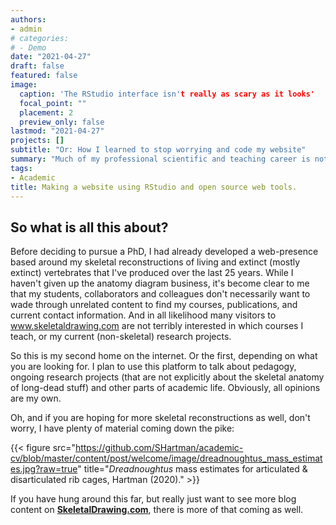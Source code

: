 ```yaml
---
authors:
- admin
# categories:
# - Demo
date: "2021-04-27"
draft: false
featured: false
image:
  caption: 'The RStudio interface isn't really as scary as it looks'
  focal_point: ""
  placement: 2
  preview_only: false
lastmod: "2021-04-27"
projects: []
subtitle: "Or: How I learned to stop worrying and code my website"
summary: "Much of my professional scientific and teaching career is not tied to the skeletal drawings I've produced over the last 25 years, so it seemed appropriate to create a separate site for my courses, academic CV, and research to live in."
tags:
- Academic
title: Making a website using RStudio and open source web tools.
---
```


## So what is all this about?

Before deciding to pursue a PhD, I had already developed a web-presence based around my skeletal reconstructions of living and extinct (mostly extinct) vertebrates that I've produced over the last 25 years. While I haven't given up the anatomy diagram business, it's become clear to me that my students, collaborators and colleagues don't necessarily want to wade through unrelated content to find my courses, publications, and current contact information. And in all likelihood many visitors to www.skeletaldrawing.com are not terribly interested in which courses I teach, or my current (non-skeletal) research projects.

So this is my second home on the internet. Or the first, depending on what you are looking for. I plan to use this platform to talk about pedagogy, ongoing research projects (that are not explicitly about the skeletal anatomy of long-dead stuff) and other parts of academic life. Obviously, all opinions are my own.

Oh, and if you are hoping for more skeletal reconstructions as well, don't worry, I have plenty of material coming down the pike:

{{< figure src="https://github.com/SHartman/academic-cv/blob/master/content/post/welcome/image/dreadnoughtus_mass_estimates.jpg?raw=true" title="*Dreadnoughtus* mass estimates for articulated & disarticulated rib cages, Hartman (2020)." >}}

If you have hung around this far, but really just want to see more blog content on [**SkeletalDrawing.com**](https://www.skeletaldrawing.com), there is more of that coming as well.
